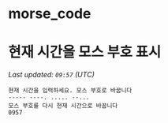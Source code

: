 # morse_code
# 현재 시간을 모스 부호 표시
<!-- MORSE_TIME_START -->
_Last updated: `09:57` (UTC)_

```
현재 시간을 입력하세요. 모스 부호로 바꿉니다
----- ----. ..... --...
모스 부호를 다시 현재 시간으로 바꿉니다
0957
```
<!-- MORSE_TIME_END -->
